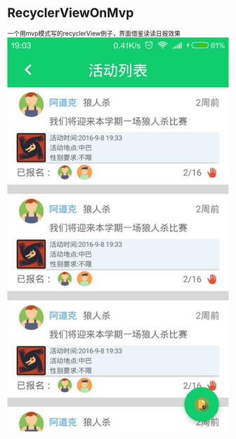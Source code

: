 # RecyclerViewOnMvp
一个用mvp模式写的recyclerView例子，界面借鉴读读日报效果
![image](https://github.com/Tinlok/RecyclerViewOnMvp/blob/master/img1.jpg?raw=true)

